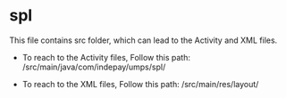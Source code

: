 # spl
This file contains src folder, which can lead to the Activity and XML files.

  - To reach to the Activity files, Follow this path: /src/main/java/com/indepay/umps/spl/

  - To reach to the XML files, Follow this path: /src/main/res/layout/



